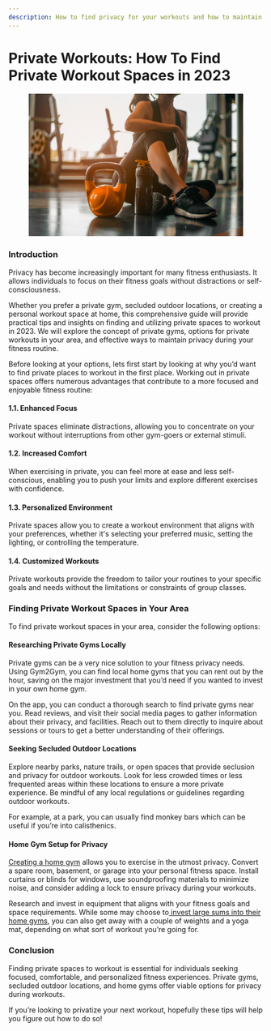 ```yaml
---
description: How to find privacy for your workouts and how to maintain it
---
```


# Private Workouts: How To Find Private Workout Spaces in 2023

<figure><img src=".gitbook/assets/0 (5).png" alt=""><figcaption></figcaption></figure>

### **Introduction** <a href="#_5kjcogqgos6e" id="_5kjcogqgos6e"></a>

Privacy has become increasingly important for many fitness enthusiasts. It allows individuals to focus on their fitness goals without distractions or self-consciousness.

Whether you prefer a private gym, secluded outdoor locations, or creating a personal workout space at home, this comprehensive guide will provide practical tips and insights on finding and utilizing private spaces to workout in 2023. We will explore the concept of private gyms, options for private workouts in your area, and effective ways to maintain privacy during your fitness routine.

Before looking at your options, lets first start by looking at why you’d want to find private places to workout in the first place. Working out in private spaces offers numerous advantages that contribute to a more focused and enjoyable fitness routine:

#### **1.1. Enhanced Focus** <a href="#_2or25019jixo" id="_2or25019jixo"></a>

Private spaces eliminate distractions, allowing you to concentrate on your workout without interruptions from other gym-goers or external stimuli.

#### **1.2. Increased Comfort** <a href="#_8hq033yrr57i" id="_8hq033yrr57i"></a>

When exercising in private, you can feel more at ease and less self-conscious, enabling you to push your limits and explore different exercises with confidence.

#### **1.3. Personalized Environment** <a href="#_3q4rwxhc36sb" id="_3q4rwxhc36sb"></a>

Private spaces allow you to create a workout environment that aligns with your preferences, whether it's selecting your preferred music, setting the lighting, or controlling the temperature.

#### **1.4. Customized Workouts** <a href="#_rgl48t6794q0" id="_rgl48t6794q0"></a>

Private workouts provide the freedom to tailor your routines to your specific goals and needs without the limitations or constraints of group classes.

### **Finding Private Workout Spaces in Your Area** <a href="#_lyjp2lotkt5q" id="_lyjp2lotkt5q"></a>

To find private workout spaces in your area, consider the following options:

#### **Researching Private Gyms Locally** <a href="#_oa0xmiox1wg7" id="_oa0xmiox1wg7"></a>

Private gyms can be a very nice solution to your fitness privacy needs. Using Gym2Gym, you can find local home gyms that you can rent out by the hour, saving on the major investment that you’d need if you wanted to invest in your own home gym.

On the app, you can conduct a thorough search to find private gyms near you. Read reviews, and visit their social media pages to gather information about their privacy, and facilities. Reach out to them directly to inquire about sessions or tours to get a better understanding of their offerings.

#### **Seeking Secluded Outdoor Locations** <a href="#_30tlclwnczdn" id="_30tlclwnczdn"></a>

Explore nearby parks, nature trails, or open spaces that provide seclusion and privacy for outdoor workouts. Look for less crowded times or less frequented areas within these locations to ensure a more private experience. Be mindful of any local regulations or guidelines regarding outdoor workouts.

For example, at a park, you can usually find monkey bars which can be useful if you’re into calisthenics.

#### **Home Gym Setup for Privacy** <a href="#_ym423ldnf3bz" id="_ym423ldnf3bz"></a>

[Creating a home gym](https://denver.gym2gym.com/working-out-in-private-three-practical-ideas-for-your-next-session) allows you to exercise in the utmost privacy. Convert a spare room, basement, or garage into your personal fitness space. Install curtains or blinds for windows, use soundproofing materials to minimize noise, and consider adding a lock to ensure privacy during your workouts.

Research and invest in equipment that aligns with your fitness goals and space requirements. While some may choose to[ invest large sums into their home gyms](https://denver.gym2gym.com/investing-in-an-at-home-gym-revealing-the-pros-and-cons), you can also get away with a couple of weights and a yoga mat, depending on what sort of workout you’re going for.

### **Conclusion** <a href="#_gqq9abwxr3wz" id="_gqq9abwxr3wz"></a>

Finding private spaces to workout is essential for individuals seeking focused, comfortable, and personalized fitness experiences. Private gyms, secluded outdoor locations, and home gyms offer viable options for privacy during workouts.

If you’re looking to privatize your next workout, hopefully these tips will help you figure out how to do so!
